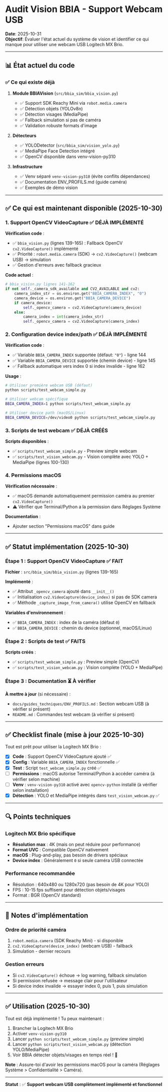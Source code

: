 # Audit Vision BBIA - Support Webcam USB

**Date**: 2025-10-31  
**Objectif**: Évaluer l'état actuel du système de vision et identifier ce qui manque pour utiliser une webcam USB Logitech MX Brio.

---

## 📊 État actuel du code

### ✅ Ce qui existe déjà

1. **Module BBIAVision** (`src/bbia_sim/bbia_vision.py`)
   - ✅ Support SDK Reachy Mini via `robot.media.camera`
   - ✅ Détection objets (YOLOv8n)
   - ✅ Détection visages (MediaPipe)
   - ✅ Fallback simulation si pas de caméra
   - ✅ Validation robuste formats d'image

2. **Détecteurs**
   - ✅ YOLODetector (`src/bbia_sim/vision_yolo.py`)
   - ✅ MediaPipe Face Detection intégré
   - ✅ OpenCV disponible dans venv-vision-py310

3. **Infrastructure**
   - ✅ Venv séparé `venv-vision-py310` (évite conflits dépendances)
   - ✅ Documentation ENV_PROFILS.md (guide caméra)
   - ✅ Exemples de démo vision

---

## ✅ Ce qui est maintenant disponible (2025-10-30)

### 1. Support OpenCV VideoCapture ✅ **DÉJÀ IMPLÉMENTÉ**

**Vérification code** :
- ✅ `bbia_vision.py` (lignes 139-165) : Fallback OpenCV `cv2.VideoCapture()` implémenté
- ✅ Priorité : `robot.media.camera` (SDK) → `cv2.VideoCapture()` (webcam USB) → simulation
- ✅ Gestion d'erreurs avec fallback gracieux

**Code actuel** :
```python
# bbia_vision.py lignes 141-162
if not self._camera_sdk_available and CV2_AVAILABLE and cv2:
    camera_index_str = os.environ.get("BBIA_CAMERA_INDEX", "0")
    camera_device = os.environ.get("BBIA_CAMERA_DEVICE")
    if camera_device:
        self._opencv_camera = cv2.VideoCapture(camera_device)
    else:
        camera_index = int(camera_index_str)
        self._opencv_camera = cv2.VideoCapture(camera_index)
```

### 2. Configuration device index/path ✅ **DÉJÀ IMPLÉMENTÉ**

**Vérification code** :
- ✅ Variable `BBIA_CAMERA_INDEX` supportée (défaut: `"0"`) - ligne 144
- ✅ Variable `BBIA_CAMERA_DEVICE` supportée (chemin device) - ligne 145
- ✅ Fallback automatique vers index 0 si index invalide - ligne 162

**Usage** :
```bash
# Utiliser première webcam USB (défaut)
python scripts/test_webcam_simple.py

# Utiliser webcam spécifique
BBIA_CAMERA_INDEX=1 python scripts/test_webcam_simple.py

# Utiliser device path (macOS/Linux)
BBIA_CAMERA_DEVICE=/dev/video0 python scripts/test_webcam_simple.py
```

### 3. Scripts de test webcam ✅ **DÉJÀ CRÉÉS**

**Scripts disponibles** :
- ✅ `scripts/test_webcam_simple.py` - Preview simple webcam
- ✅ `scripts/test_vision_webcam.py` - Vision complète avec YOLO + MediaPipe (lignes 100-130)

### 4. Permissions macOS

**Vérification nécessaire** :
- ✅ macOS demande automatiquement permission caméra au premier `cv2.VideoCapture()`
- ⚠️ Vérifier que Terminal/Python a la permission dans Réglages Système

**Documentation** :
- Ajouter section "Permissions macOS" dans guide

---

## ✅ Statut implémentation (2025-10-30)

### Étape 1 : Support OpenCV VideoCapture ✅ **FAIT**

**Fichier** : `src/bbia_sim/bbia_vision.py` (lignes 139-165)

**Implémenté** :
- ✅ Attribut `_opencv_camera` ajouté dans `__init__()`
- ✅ Initialisation `cv2.VideoCapture(device_index)` si pas de SDK camera
- ✅ Méthode `_capture_image_from_camera()` utilise OpenCV en fallback

**Variables d'environnement** :
- ✅ `BBIA_CAMERA_INDEX` : index de la caméra (défaut `0`)
- ✅ `BBIA_CAMERA_DEVICE` : chemin du device (optionnel, macOS/Linux)

### Étape 2 : Scripts de test ✅ **FAITS**

**Scripts créés** :
- ✅ `scripts/test_webcam_simple.py` : Preview simple (OpenCV)
- ✅ `scripts/test_vision_webcam.py` : Vision complète (YOLO + MediaPipe)

### Étape 3 : Documentation ⏳ **À vérifier**

**À mettre à jour** (si nécessaire) :
- `docs/guides_techniques/ENV_PROFILS.md` : Section webcam USB (à vérifier si présent)
- `README.md` : Commandes test webcam (à vérifier si présent)

---

## ✅ Checklist finale (mise à jour 2025-10-30)

Tout est prêt pour utiliser la Logitech MX Brio :

- [x] **Code** : Support OpenCV VideoCapture ajouté ✅
- [x] **Config** : Variable `BBIA_CAMERA_INDEX` fonctionnelle ✅
- [x] **Test** : Script `test_webcam_simple.py` créé ✅
- [ ] **Permissions** : macOS autorise Terminal/Python à accéder caméra (à vérifier selon machine)
- [ ] **Venv** : `venv-vision-py310` activé avec `opencv-python` installé (à vérifier selon installation)
- [x] **Détection** : YOLO et MediaPipe intégrés dans `test_vision_webcam.py` ✅

---

## 🔍 Points techniques

### Logitech MX Brio spécifique

- **Résolution max** : 4K (mais on peut réduire pour performance)
- **Format UVC** : Compatible OpenCV nativement
- **macOS** : Plug-and-play, pas besoin de drivers spéciaux
- **Device index** : Généralement `0` si seule caméra USB connectée

### Performance recommandée

- Résolution : 640x480 ou 1280x720 (pas besoin de 4K pour YOLO)
- FPS : 10-15 fps suffisent pour détection objets/visages
- Format : BGR (OpenCV standard)

---

## 📝 Notes d'implémentation

### Ordre de priorité caméra

1. `robot.media.camera` (SDK Reachy Mini) - si disponible
2. `cv2.VideoCapture(device_index)` (webcam USB) - fallback
3. Simulation - dernier recours

### Gestion erreurs

- Si `cv2.VideoCapture()` échoue → log warning, fallback simulation
- Si permission refusée → message clair pour l'utilisateur
- Si device index invalide → essayer index 0, puis 1, puis simulation

---

## ✅ Utilisation (2025-10-30)

Tout est déjà implémenté ! Tu peux maintenant :

1. Brancher la Logitech MX Brio
2. Activer `venv-vision-py310`
3. Lancer `python scripts/test_webcam_simple.py` (preview simple)
4. Lancer `python scripts/test_vision_webcam.py` (détection YOLO/MediaPipe)
5. Voir BBIA détecter objets/visages en temps réel ! 🎉

**Note** : Assure-toi d'avoir les permissions macOS pour la caméra (Réglages Système > Confidentialité > Caméra).

---

**Statut** : ✅ **Support webcam USB complètement implémenté et fonctionnel**

